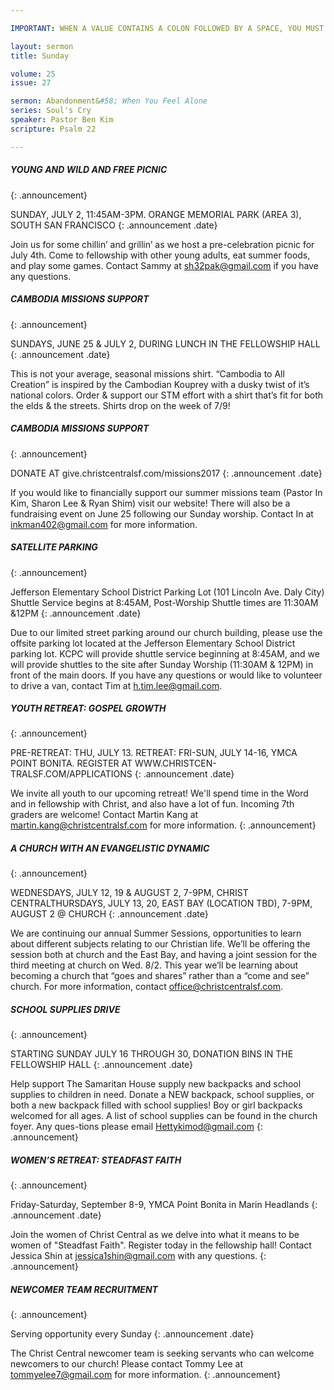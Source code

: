 ```yaml
---

IMPORTANT: WHEN A VALUE CONTAINS A COLON FOLLOWED BY A SPACE, YOU MUST USE &#58;

layout: sermon
title: Sunday

volume: 25
issue: 27

sermon: Abandonment&#58; When You Feel Alone
series: Soul's Cry 
speaker: Pastor Ben Kim
scripture: Psalm 22

---
```


##### YOUNG AND WILD AND FREE PICNIC
{: .announcement}

SUNDAY, JULY 2, 11:45AM-3PM. ORANGE MEMORIAL PARK (AREA 3), SOUTH SAN FRANCISCO
{: .announcement .date}

Join us for some chillin’ and grillin’ as we host a pre-celebration picnic for July 4th. Come to fellowship with other young adults, eat summer foods, and play some games. Contact Sammy at sh32pak@gmail.com if you have any questions.

##### CAMBODIA MISSIONS SUPPORT
{: .announcement}

SUNDAYS, JUNE 25 & JULY 2, DURING LUNCH IN THE FELLOWSHIP HALL
{: .announcement .date}

This is not your average, seasonal missions shirt. “Cambodia to All Creation” is inspired by the Cambodian Kouprey with a dusky twist of it’s national colors. Order & support our STM effort with a shirt that’s fit for both the  elds & the streets. Shirts drop on the week of 7/9!

##### CAMBODIA MISSIONS SUPPORT
{: .announcement}

DONATE AT give.christcentralsf.com/missions2017
{: .announcement .date}

If you would like to financially support our summer missions team (Pastor In Kim, Sharon Lee & Ryan Shim) visit our website! There will also  be a fundraising event on June 25 following our Sunday worship. Contact In at inkman402@gmail.com for more information.

##### SATELLITE PARKING
{: .announcement}

Jefferson Elementary School District Parking Lot (101 Lincoln Ave. Daly City)
Shuttle Service begins at 8:45AM, Post-Worship Shuttle times are 11:30AM &12PM
{: .announcement .date}

Due to our limited street parking around our church building, please use the offsite parking lot located at the Jefferson Elementary School District parking lot. KCPC will provide shuttle service beginning at 8:45AM, and we will provide shuttles to the site after Sunday Worship (11:30AM & 12PM) in front of the main doors. If you have any questions or would like to volunteer to drive a van, contact Tim at h.tim.lee@gmail.com.

##### YOUTH RETREAT: GOSPEL GROWTH
{: .announcement}

PRE-RETREAT: THU, JULY 13. RETREAT: FRI-SUN, JULY 14-16, YMCA POINT BONITA. REGISTER AT WWW.CHRISTCEN-TRALSF.COM/APPLICATIONS
{: .announcement .date}

We invite all youth to our upcoming retreat! We'll spend time in the Word and in fellowship with Christ, and also have a lot of fun. Incoming 7th graders are welcome! Contact Martin Kang at martin.kang@christcentralsf.com for more information.
{: .announcement}

##### A CHURCH WITH AN EVANGELISTIC DYNAMIC
{: .announcement}

WEDNESDAYS, JULY 12, 19 & AUGUST 2, 7-9PM, CHRIST CENTRALTHURSDAYS, JULY 13, 20, EAST BAY (LOCATION TBD), 7-9PM, AUGUST 2 @ CHURCH
{: .announcement .date}

We are continuing our annual Summer Sessions, opportunities to learn about different subjects relating to our Christian life. We’ll be offering the session both at church and the East Bay, and having a joint session for the third meeting at church on Wed. 8/2. This year we’ll be learning about becoming a church that “goes and shares” rather than a “come and see” church. For more information, contact office@christcentralsf.com.

##### SCHOOL SUPPLIES DRIVE
{: .announcement}

STARTING SUNDAY JULY 16 THROUGH 30, DONATION BINS IN THE FELLOWSHIP HALL
{: .announcement .date}

Help support The Samaritan House supply new backpacks and school supplies to children in need. Donate a NEW backpack, school supplies, or both a new backpack filled with school supplies! Boy or girl backpacks welcomed for all ages. A list of school supplies can be found in the church foyer. Any ques-tions please email Hettykimod@gmail.com
{: .announcement}

##### WOMEN’S RETREAT: STEADFAST FAITH
{: .announcement}

Friday-Saturday, September 8-9, YMCA Point Bonita in Marin Headlands
{: .announcement .date}

Join the women of Christ Central as we delve into what it means to be women of "Steadfast Faith". Register today in the fellowship hall! Contact Jessica Shin at jessica1shin@gmail.com with any questions.
{: .announcement}

##### NEWCOMER TEAM RECRUITMENT
{: .announcement}

Serving opportunity every Sunday
{: .announcement .date}

The Christ Central newcomer team is seeking servants who can welcome newcomers to our church! Please contact Tommy Lee at tommyelee7@gmail.com for more information.
{: .announcement}